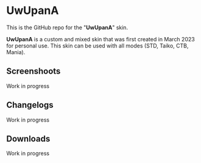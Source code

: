 # UwUpanA

This is the GitHub repo for the "**UwUpanA**" skin.

**UwUpanA** is a custom and mixed skin that was first created in March 2023 for personal use.
This skin can be used with all modes (STD, Taiko, CTB, Mania).

## Screenshoots

Work in progress

## Changelogs

Work in progress

## Downloads

Work in progress
